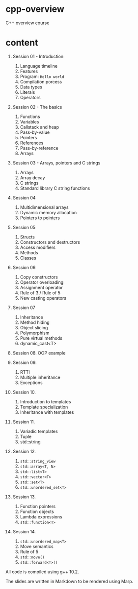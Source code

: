 # cpp-overview
C++ overview course

# content
1. Session 01 - Introduction
    1. Language timeline
    2. Features
    3. Program: `Hello world`
    4. Compilation porcess
    5. Data types
    6. Literals
    7. Operators
    
2. Session 02 - The basics
    1. Functions
    2. Variables
    3. Callstack and heap
    4. Pass-by-value
    5. Pointers
    6. References
    7. Pass-by-reference
    8. Arrays
    
3. Session 03 - Arrays, pointers and C strings
    1. Arrays
    2. Array decay
    3. C strings
    4. Standard library C string functions
    
4. Session 04
    1. Multidimensional arrays
    2. Dynamic memory allocation
    3. Pointers to pointers

5. Session 05
    1. Structs
    2. Constructors and destructors
    3. Access modifiers
    4. Methods
    5. Classes

6. Session 06
    1. Copy constructors
    2. Operator overloading
    3. Assignment operator
    4. Rule of 3 / Rule of 5
    5. New casting operators

7. Session 07
    1. Inheritance
    2. Method hiding
    3. Object slicing
    4. Polymorphism
    5. Pure virtual methods
    6. dynamic_cast&lt;T&gt;
    
8. Session 08. OOP example

9. Session 09.
    1. RTTI
    2. Multiple inheritance
    3. Exceptions
   
10. Session 10.
    1. Introduction to templates
    2. Template specialization
    3. Inheritance with templates

11. Session 11.
    1. Variadic templates
    2. Tuple
    3. std::string

12. Session 12.
    1. `std::string_view`
    2. `std::array<T, N>`
    3. `std::list<T>`
    4. `std::vector<T>`
    5. `std::set<T>`
    6. `std::unordered_set<T>`

13. Session 13.
	1. Function pointers
	2. Function objects
	3. Lambda expressions
	4. `std::function<T>`
   
14. Session 14.
    1. `std::unordered_map<T>`
    2. Move semantics
    3. Rule of 5
    4. `std::move()`
    5. `std::forward<T>()`



All code is compiled using g++ 10.2.

The slides are written in Markdown to be rendered using Marp.

 
